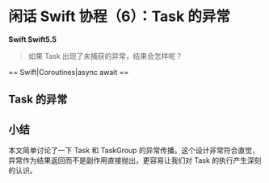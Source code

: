 # 闲话 Swift 协程（6）：Task 的异常

**Swift Swift5.5**

> 如果 Task 出现了未捕获的异常，结果会怎样呢？

==  Swift|Coroutines|async await ==

## Task 的异常




## 小结

本文简单讨论了一下 Task 和 TaskGroup 的异常传播。这个设计非常符合直觉，异常作为结果返回而不是副作用直接抛出，更容易让我们对 Task 的执行产生深刻的认识。